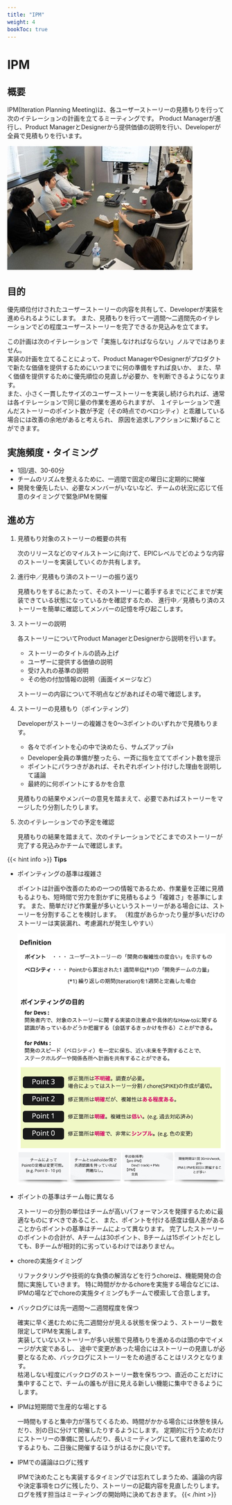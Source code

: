 ```yaml
---
title: "IPM"
weight: 4
bookToc: true
---
```


# IPM

## 概要
IPM(Iteration Planning Meeting)は、各ユーザーストーリーの見積もりを行って次のイテレーションの計画を立てるミーティングです。
Product Managerが進行し、Product ManagerとDesignerから提供価値の説明を行い、Developerが全員で見積もりを行います。

![IPM](IPM.jpg)

## 目的
優先順位付けされたユーザーストーリーの内容を共有して、Developerが実装を進められるようにします。
また、見積もりを行って一週間〜二週間先のイテレーションでどの程度ユーザーストーリーを完了できるか見込みを立てます。

この計画は次のイテレーションで「実施しなければならない」ノルマではありません。  
実装の計画を立てることによって、Product ManagerやDesignerがプロダクトで新たな価値を提供するためにいつまでに何の準備をすれば良いか、
また、早く価値を提供するために優先順位の見直しが必要か、を判断できるようになります。  
また、小さく一貫したサイズのユーザーストーリーを実装し続けられれば、通常は各イテレーションで同じ量の作業を進められますが、
１イテレーションで進んだストーリーのポイント数が予定（その時点でのベロシティ）と乖離している場合には改善の余地があると考えられ、
原因を追求しアクションに繋げることができます。

## 実施頻度・タイミング
- 1回/週、30-60分
- チームのリズムを整えるために、一週間で固定の曜日に定期的に開催
- 開発を優先したい、必要なメンバーがいないなど、チームの状況に応じて任意のタイミングで緊急IPMを開催

## 進め方
1. 見積もり対象のストーリーの概要の共有

   次のリリースなどのマイルストーンに向けて、EPICレベルでどのような内容のストーリーを実装していくのか共有します。

1. 進行中／見積もり済のストーリーの振り返り

   見積もりをするにあたって、そのストーリーに着手するまでにどこまでが実装できている状態になっているかを確認するため、
   進行中／見積もり済のストーリーを簡単に確認してメンバーの記憶を呼び起こします。

1. ストーリーの説明

   各ストーリーについてProduct ManagerとDesignerから説明を行います。
   - ストーリーのタイトルの読み上げ
   - ユーザーに提供する価値の説明
   - 受け入れの基準の説明
   - その他の付加情報の説明（画面イメージなど）

   ストーリーの内容について不明点などがあればその場で確認します。

1. ストーリーの見積もり（ポインティング）

   Developerがストーリーの複雑さを0〜3ポイントのいずれかで見積もります。
   - 各々でポイントを心の中で決めたら、サムズアップ👍
   - Developer全員の準備が整ったら、一斉に指を立ててポイント数を提示
   - ポイントにパラつきがあれば、それぞれポイント付けした理由を説明して議論
   - 最終的に何ポイントにするかを合意
 
   見積もりの結果やメンバーの意見を踏まえて、必要であればストーリーをマージしたり分割したりします。

1. 次のイテレーションでの予定を確認

   見積もりの結果を踏まえて、次のイテレーションでどこまでのストーリーが完了する見込みかチームで確認します。

{{< hint info >}}
**Tips**
- ポインティングの基準は複雑さ

  ポイントは計画や改善のための一つの情報であるため、作業量を正確に見積もるよりも、短時間で労力を割かずに見積もるよう「複雑さ」を基準にします。
  また、簡単だけど作業量が多いというストーリーがある場合には、ストーリーを分割することを検討します。
  （粒度があらかったり量が多いだけのストーリーは実装漏れ、考慮漏れが発生しやすい）

  ![pointing](pointing.jpg)

- ポイントの基準はチーム毎に異なる

  ストーリーの分割の単位はチームが高いパフォーマンスを発揮するために最適なものにすべきであること、
  また、ポイントを付ける感度は個人差があることからポイントの基準はチームによって異なります。
  完了したストーリーのポイントの合計が、Aチームは30ポイント、Bチームは15ポイントだとしても、Bチームが相対的に劣っているわけではありません。

- choreの実施タイミング

  リファクタリングや技術的な負債の解消などを行うchoreは、機能開発の合間に実施していきます。
  特に時間がかかるchoreを実施する場合などには、IPMの場などでchoreの実施タイミングもチームで模索して合意します。

- バックログには先一週間〜二週間程度を保つ

  確実に早く進むために先二週間分が見える状態を保つよう、ストーリー数を限定してIPMを実施します。  
  実装していないストーリーが多い状態で見積もりを進めるのは頭の中でイメージが大変であるし、
  途中で変更があった場合にはストーリーの見直しが必要となるため、バックログにストーリーをため過ぎることはリスクとなります。  
  枯渇しない程度にバックログのストーリー数を保ちつつ、直近のことだけに集中することで、チームの誰もが目に見える新しい機能に集中できるようにします。

- IPMは短期間で生産的な場とする

  一時間もすると集中力が落ちてくるため、時間がかかる場合には休憩を挟んだり、別の日に分けて開催したりするようにします。
  定期的に行うためだけにストーリーの準備に苦しんだり、長いミーティングにして疲れを溜めたりするよりも、二日後に開催するほうがはるかに良いです。

- IPMでの議論はログに残す

  IPMで決めたことも実装するタイミングでは忘れてしまうため、議論の内容や決定事項をログに残したり、ストーリーの記載内容を見直したりします。
  ログを残す担当はミーティングの開始時に決めておきます。
{{< /hint >}}
